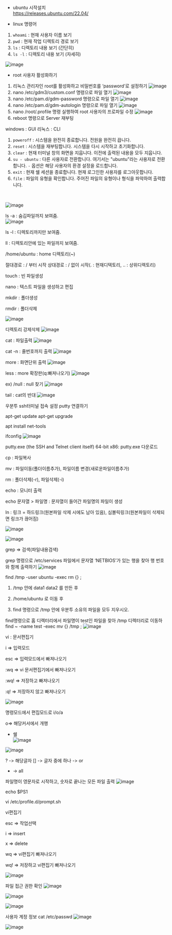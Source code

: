 - ubuntu 시작설치<br>
https://releases.ubuntu.com/22.04/

- linux 명령어

1. `whoami` : 현재 사용자 이름 보기
2. `pwd` : 현재 작업 디렉토리 경로 보기
3. `ls` : 디렉토리 내용 보기 (간단히)
4. `ls -l` : 디렉토리 내용 보기 (자세히)

![image](https://github.com/welcomeglory/UBUNTU/assets/153584777/f252aef6-f643-4ba7-8f2f-2a1720ce62fc)

- root 사용자 활성화하기
1. 리눅스 관리자인 root를 활성화하고 비밀번호를 ‘password’로 설정하기
![image](https://github.com/welcomeglory/UBUNTU/assets/153584777/cafc4c2c-af9f-4a3d-91c7-80d4b36ae72e)
2. nano /etc/gdm3/custom.conf 명령으로 파일 열기
![image](https://github.com/welcomeglory/UBUNTU/assets/153584777/e5c55f1c-a1f8-4da6-af4a-895339d3adb0)
3. nano /etc/pam.d/gdm-password 명령으로 파일 열기
![image](https://github.com/welcomeglory/UBUNTU/assets/153584777/5de85233-2b6e-45d8-a0ec-46b99655f287)
4. nano /etc/pam.d/gdm-autologin 명령으로 파일 열기
![image](https://github.com/welcomeglory/UBUNTU/assets/153584777/20f1bae0-193c-4858-8487-1c6167ed6553)
5. nano /root/.profile 명령 실행하여 root 사용자의 프로파일 수정
![image](https://github.com/welcomeglory/UBUNTU/assets/153584777/20df2c81-4244-49e4-afc5-666c776854c1)
6. reboot 명령으로 Server 재부팅
   
windows : GUI
리눅스 : CLI

1. `poweroff` : 시스템을 완전히 종료합니다. 전원을 완전히 끕니다.
2. `reset` : 시스템을 재부팅합니다. 시스템을 다시 시작하고 초기화합니다.
3. `clear` : 현재 터미널 창의 화면을 지웁니다. 이전에 출력된 내용을 모두 지웁니다.
4. `su - ubuntu` : 다른 사용자로 전환합니다. 여기서는 "ubuntu"라는 사용자로 전환합니다. `-` 옵션은 해당 사용자의 환경 설정을 로드합니다.
5. `exit` : 현재 쉘 세션을 종료합니다. 현재 로그인한 사용자를 로그아웃합니다.
6. `file` : 파일의 유형을 확인합니다. 주어진 파일의 유형이나 형식을 파악하여 출력합니다.
<br>

![image](https://github.com/welcomeglory/UBUNTU/assets/153584777/a980279f-b205-4285-a7b7-56baf94fd6b9)

ls -a : 숨김파일까지 보여줌.
<br>
![image](https://github.com/welcomeglory/UBUNTU/assets/153584777/e9424e21-4188-4746-9cb5-c39aacf23052)

ls -l : 디렉토리까지만 보여줌.

ll : 디렉토리안에 있는 파일까지 보여줌.

/home/ubuntu : home 디렉토리(~)

절대경로 : / 부터 시작
상대경로 : / 없이 시작(. : 현재디텍토리, .. : 상위디렉토리)

touch : 빈 파일생성



nano :  텍스트 파일을 생성하고 편집

mkdir : 폴더생성

rmdir : 폴더삭제

![image](https://github.com/welcomeglory/UBUNTU/assets/153584777/a118eac0-60f9-4e70-ba3e-ae75e774711c)

디렉토리 강제삭제
![image](https://github.com/welcomeglory/UBUNTU/assets/153584777/a6ae18dd-df59-4c52-9ff9-abf82a8c5832)

cat : 파일출력
![image](https://github.com/welcomeglory/UBUNTU/assets/153584777/5a0293a1-6fd7-49b1-a4fd-d66a707c91a0)

cat -n : 줄번호까지 출력
![image](https://github.com/welcomeglory/UBUNTU/assets/153584777/827dc24d-abe6-4e3f-9c71-a69cf908297f)

more : 화면단위 출력
![image](https://github.com/welcomeglory/UBUNTU/assets/153584777/9b74c530-262b-4866-b05d-ceeab28ceab9)

less : more 확장판(q:빠져나오기)
![image](https://github.com/welcomeglory/UBUNTU/assets/153584777/cb0dc186-c284-4dd8-a660-92abc7de0414)

ex) /null : null 찾기
![image](https://github.com/welcomeglory/UBUNTU/assets/153584777/696969ef-44df-40ea-80a8-a29165e0dd36)

tail : cat의 반대
![image](https://github.com/welcomeglory/UBUNTU/assets/153584777/e942a99c-630b-4344-9a91-64b61ff5b9ec)

우분투 ssh터미널 접속 설정 putty 연결하기

apt-get update
apt-get upgrade

apt install net-tools

ifconfig
![image](https://github.com/welcomeglory/UBUNTU/assets/153584777/bd0c4171-8210-4430-8b30-e09caabc3a7a)

putty.exe (the SSH and Telnet client itself)
64-bit x86: putty.exe 다운로드

cp : 파일복사

mv : 파일이동(폴더이름추가), 파일이름 변경(새로운파일이름추가)

rm : 폴더삭제(-r), 파일삭제(-i)

echo : 모니터 출력

echo 문자열 > 파일명 : 문자열이 들어간 파일명의 파일이 생성

ln : 링크 = 하드링크(원본파일 삭제 시에도 남아 있음), 심볼릭링크(원본파일이 삭제되면 링크가 끊어짐)

![image](https://github.com/welcomeglory/UBUNTU/assets/153584777/4ec27c8c-8c4f-4901-ba61-d8a937e3487c)

![image](https://github.com/welcomeglory/UBUNTU/assets/153584777/0b7269b9-9758-4d58-8d72-abc8ad7ca0b3)

grep => 검색(파일내용검색)

grep 명령으로 /etc/services 파일에서 문자열 ‘NETBIOS’가 있는 행을 찾아 행 번호와 함께 출력하기
![image](https://github.com/welcomeglory/UBUNTU/assets/153584777/350b7424-d9b4-419b-9ba5-fbecad2c45c0)

find /tmp -user ubuntu -exec rm {} \;

1. /tmp 안에 data1 data2 를 만든 후 

2. /home/ubuntu 로 이동 후

3. find 명령으로 /tmp 안에 우분투 소유의 파일을 모두 지우시오.

find명령으로 홈 디렉터리에서 파일명이 test인 파일을 찾아 /tmp 디렉터리로 이동하
find ~ -name test -exec mv {} /tmp \;
![image](https://github.com/welcomeglory/UBUNTU/assets/153584777/43590eac-a193-43cc-8770-c2ccde8605ec)

vi : 문서편집기

i => 입력모드

esc => 입력모드에서 빠져나오기

:wq => vi 문서편집기에서 빠져나오기

:wq! => 저장하고 빠져나오기

:q! => 저장하지 않고 빠져나오기

![image](https://github.com/welcomeglory/UBUNTU/assets/153584777/1c70e689-e084-4d57-ba48-45252836a056)

명령모드에서 편집모드로 i/o/a

o=> 해당커서에서 개행

- 쉘
<br> ![image](https://github.com/welcomeglory/UBUNTU/assets/153584777/5ac6b743-e020-4992-954e-1b8e95b9c672)

![image](https://github.com/welcomeglory/UBUNTU/assets/153584777/a3a20a54-dbde-479c-b14d-c03f83332924)

? -> 해당글자
[] -> 글자 중에 하나 -> or
* -> all

파일명이 영문자로 시작하고, 숫자로 끝나는 모든 파일 출력
![image](https://github.com/welcomeglory/UBUNTU/assets/153584777/2802f952-a3b1-48de-aaa0-7c531f6050cc)


echo $PS1

vi /etc/profile.d/prompt.sh

vi편집기

esc => 작업선택

i => insert

x => delete

wq => vi편집기 빠져나오기

wq! => 저장하고 vi편집기 빠져나오기


![image](https://github.com/welcomeglory/UBUNTU/assets/153584777/2d019d7c-3a30-4321-94ba-93f29364ba62)

파일 접근 권한 확인 
![image](https://github.com/welcomeglory/UBUNTU/assets/153584777/94e41641-ce92-4fad-9643-4bf8b035c1d4)

![image](https://github.com/welcomeglory/UBUNTU/assets/153584777/c2574408-f2d0-40c6-b142-089e96758229)

![image](https://github.com/welcomeglory/UBUNTU/assets/153584777/2ed33283-bd44-4d32-9a29-f0369d5ee526)


사용자 계정 정보
cat /etc/passwd
![image](https://github.com/welcomeglory/UBUNTU/assets/153584777/4aac5dbb-030a-427c-844a-ba329120f424)

![image](https://github.com/welcomeglory/UBUNTU/assets/153584777/0afaaeff-3b94-4ff0-a693-71fdba6c8052)






 








